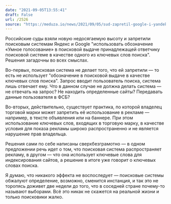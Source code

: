 ```yaml
---
date: "2021-09-05T13:55:41"
draft: False
url: /2526
source: "https://meduza.io/news/2021/09/05/sud-zapretil-google-i-yandeksu-pokazyvat-slovosochetanie-umnoe-golosovanie-v-poiskovoy-vydache-po-isku-kompanii-kotoraya-prodaet-ovechyu-sherst"
---
```


Российские суды взяли новую недосягаемую высоту и запретили поисковым системам Яндекс и Google "использовать обозначение «Умное голосование» в поисковой выдаче принадлежащей ответчику поисковой системе в качестве одного из ключевых слов поиска". Решения загадочны во всех смыслах.

Во-первых, поисковая система не делает того, что ей запретили — то есть не использует "обозначение в поисковой выдаче в качестве ключевых слов поиска". Запрос вводит пользователь поиска, система лишь отвечает ему. Что в данном случае не должна делать система — не отвечать на запрос? Не находить определенные сайты? Передавать данные пользователя в ФСБ? 

Во-вторых, действительно, существует практика, по которой владелец торговой марки может запретить её использование в рекламе — например, в тексте объявления или на баннере. При этом использование ключевых слов, входящих в торговую марку, в качестве условия для показа рекламы широко распространенно и не является нарушение прав владельца. 

Решения сами по себе написаны сверхбезграмотно — в одном предложении речь идет о том, что поисковая система распространяет рекламу, в другом — что она использует ключевые слова для индексирования сайтов, а решение в итоге уже говорит о ключевых словах поиска. 

Я думаю, что никакого эффекта не воспоследует — поисковые системы обжалуют определение, возможно, сменится инстанция, и так это не торопясь доживет две недели до того, что в соседней стране почему-то называют выборами. Всё это никак не скажется на реальной жизни и только поисковики жалко.
